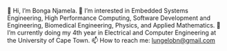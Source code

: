 👋 Hi, I’m Bonga Njamela.
👀 I’m interested in Embedded Systems Engineering, High Performance Computing, Software Development and Engineering, Biomedical Engineering, Physics, and Applied Mathematics. 
🌱 I’m currently doing my 4th year in Electrical and Computer Engineering at the University of Cape Town.
📫 How to reach me: lungelobn@gmail.com
